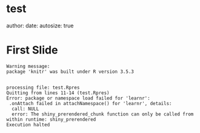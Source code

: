 test
========================================================
author:
date:
autosize: true

First Slide
========================================================







































```
Warning message:
package 'knitr' was built under R version 3.5.3 


processing file: test.Rpres
Quitting from lines 11-14 (test.Rpres) 
Error: package or namespace load failed for 'learnr':
 .onAttach failed in attachNamespace() for 'learnr', details:
  call: NULL
  error: The shiny_prerendered_chunk function can only be called from within runtime: shiny_prerendered
Execution halted
```
